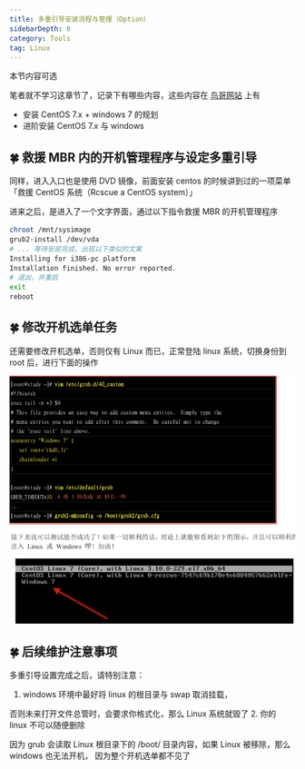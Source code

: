 ```yaml
---
title: 多重引导安装流程与管理（Option）
sidebarDepth: 0 
category: Tools 
tag: Linux
---
```


本节内容可选

笔者就不学习这章节了，记录下有哪些内容，这些内容在 [鸟哥网站](http://linux.vbird.org/linux_basic/0157installcentos7.php#ps4) 上有

- 安装 CentOS 7.x + windows 7 的规划
- 进阶安装 CentOS 7.x 与 windows

## 🍀 救援 MBR 内的开机管理程序与设定多重引导

同样，进入入口也是使用 DVD 镜像，前面安装 centos 的时候讲到过的一项菜单 「救援 CentOS 系统（Rcscue a CentOS system）」

进来之后，是进入了一个文字界面，通过以下指令救援 MBR 的开机管理程序

```bash
chroot /mnt/sysimage
grub2-install /dev/vda
# ... 等待安装完成，出现以下类似的文案
Installing for i386-pc platform
Installation finished. No error reported.
# 退出，并重启
exit
reboot

```

## 🍀 修改开机选单任务
还需要修改开机选单，否则仅有 Linux 而已，正常登陆 linux 系统，切换身份到 root 后，进行下面的操作

![](./assets/markdown-img-paste-20191004220015354.png)

## 🍀 后续维护注意事项
多重引导设置完成之后，请特别注意：

1. windows 环境中最好将 linux 的根目录与 swap 取消挂载，

  否则未来打开文件总管时，会要求你格式化，那么 Linux 系统就毁了
2. 你的 linux 不可以随便删除

  因为 grub 会读取 Linux 根目录下的 /boot/ 目录内容，如果 Linux 被移除，那么 windows 也无法开机，
  因为整个开机选单都不见了
